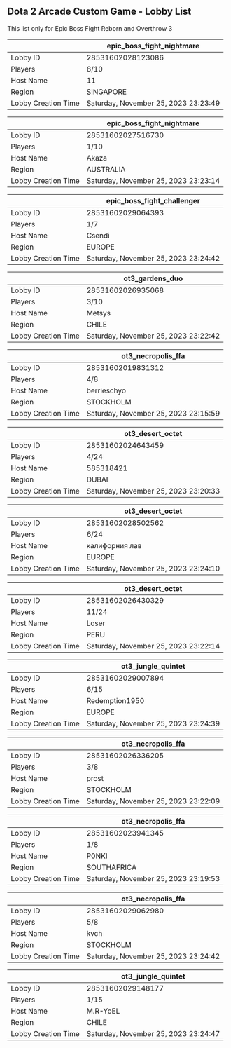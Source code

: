 ## Dota 2 Arcade Custom Game - Lobby List

This list only for Epic Boss Fight Reborn and Overthrow 3

|  | epic_boss_fight_nightmare |
| ------ | ------ |
| Lobby ID | 28531602028123086 |
| Players | 8/10 |
| Host Name | 11 |
| Region | SINGAPORE |
| Lobby Creation Time | Saturday, November 25, 2023 23:23:49 |


|  | epic_boss_fight_nightmare |
| ------ | ------ |
| Lobby ID | 28531602027516730 |
| Players | 1/10 |
| Host Name | Akaza |
| Region | AUSTRALIA |
| Lobby Creation Time | Saturday, November 25, 2023 23:23:14 |


|  | epic_boss_fight_challenger |
| ------ | ------ |
| Lobby ID | 28531602029064393 |
| Players | 1/7 |
| Host Name | Csendi |
| Region | EUROPE |
| Lobby Creation Time | Saturday, November 25, 2023 23:24:42 |


|  | ot3_gardens_duo |
| ------ | ------ |
| Lobby ID | 28531602026935068 |
| Players | 3/10 |
| Host Name | Metsys |
| Region | CHILE |
| Lobby Creation Time | Saturday, November 25, 2023 23:22:42 |


|  | ot3_necropolis_ffa |
| ------ | ------ |
| Lobby ID | 28531602019831312 |
| Players | 4/8 |
| Host Name | berrieschyo |
| Region | STOCKHOLM |
| Lobby Creation Time | Saturday, November 25, 2023 23:15:59 |


|  | ot3_desert_octet |
| ------ | ------ |
| Lobby ID | 28531602024643459 |
| Players | 4/24 |
| Host Name | 585318421 |
| Region | DUBAI |
| Lobby Creation Time | Saturday, November 25, 2023 23:20:33 |


|  | ot3_desert_octet |
| ------ | ------ |
| Lobby ID | 28531602028502562 |
| Players | 6/24 |
| Host Name | калифорния лав |
| Region | EUROPE |
| Lobby Creation Time | Saturday, November 25, 2023 23:24:10 |


|  | ot3_desert_octet |
| ------ | ------ |
| Lobby ID | 28531602026430329 |
| Players | 11/24 |
| Host Name | Loser |
| Region | PERU |
| Lobby Creation Time | Saturday, November 25, 2023 23:22:14 |


|  | ot3_jungle_quintet |
| ------ | ------ |
| Lobby ID | 28531602029007894 |
| Players | 6/15 |
| Host Name | Redemption1950 |
| Region | EUROPE |
| Lobby Creation Time | Saturday, November 25, 2023 23:24:39 |


|  | ot3_necropolis_ffa |
| ------ | ------ |
| Lobby ID | 28531602026336205 |
| Players | 3/8 |
| Host Name | prost |
| Region | STOCKHOLM |
| Lobby Creation Time | Saturday, November 25, 2023 23:22:09 |


|  | ot3_necropolis_ffa |
| ------ | ------ |
| Lobby ID | 28531602023941345 |
| Players | 1/8 |
| Host Name | P0NKI |
| Region | SOUTHAFRICA |
| Lobby Creation Time | Saturday, November 25, 2023 23:19:53 |


|  | ot3_necropolis_ffa |
| ------ | ------ |
| Lobby ID | 28531602029062980 |
| Players | 5/8 |
| Host Name | kvch |
| Region | STOCKHOLM |
| Lobby Creation Time | Saturday, November 25, 2023 23:24:42 |


|  | ot3_jungle_quintet |
| ------ | ------ |
| Lobby ID | 28531602029148177 |
| Players | 1/15 |
| Host Name | M.R-YoEL |
| Region | CHILE |
| Lobby Creation Time | Saturday, November 25, 2023 23:24:47 |


